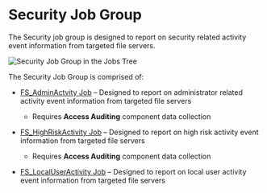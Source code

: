 # Security Job Group

The Security job group is designed to report on security related activity event information from
targeted file servers.

![Security Job Group in the Jobs Tree](/img/product_docs/accessanalyzer/11.6/admin/hostmanagement/jobstree.webp)

The Security Job Group is comprised of:

- [FS_AdminActvity Job](/docs/accessanalyzer/11.6/solutions/filesystem/activity/security/fs_adminactvity.md)
  – Designed to report on administrator related activity event information from targeted file
  servers

    - Requires **Access Auditing** component data collection

- [FS_HighRiskActivity Job](/docs/accessanalyzer/11.6/solutions/filesystem/activity/security/fs_highriskactivity.md)
  – Designed to report on high risk activity event information from targeted file servers

    - Requires **Access Auditing** component data collection

- [FS_LocalUserActivity Job](/docs/accessanalyzer/11.6/solutions/filesystem/activity/security/fs_localuseractivity.md)
  – Designed to report on local user activity event information from targeted file servers
